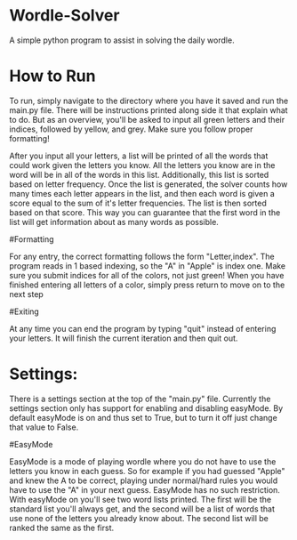 # Wordle-Solver

A simple python program to assist in solving the daily wordle.

# How to Run

To run, simply navigate to the directory where you have it saved and run the main.py file. There will be instructions printed along side it that explain what to do. But as an overview, you'll be asked to input all green letters and their indices, followed by yellow, and grey. Make sure you follow proper formatting!

After you input all your letters, a list will be printed of all the words that could work given the letters you know. All the letters you know are in the word will be in all of the words in this list. Additionally, this list is sorted based on letter frequency. Once the list is generated, the solver counts how many times each letter appears in the list, and then each word is given a score equal to the sum of it's letter frequencies. The list is then sorted based on that score. This way you can guarantee that the first word in the list will get information about as many words as possible.

#Formatting

For any entry, the correct formatting follows the form "Letter,index". The program reads in 1 based indexing, so the "A" in "Apple" is index one. Make sure you submit indices for all of the colors, not just green! When you have finished entering all letters of a color, simply press return to move on to the next step

#Exiting

At any time you can end the program by typing "quit" instead of entering your letters. It will finish the current iteration and then quit out.

# Settings:

There is a settings section at the top of the "main.py" file. Currently the settings section only has support for enabling and disabling easyMode. By default easyMode is on and thus set to True, but to turn it off just change that value to False.

#EasyMode

EasyMode is a mode of playing wordle where you do not have to use the letters you know in each guess. So for example if you had guessed "Apple" and knew the A to be correct, playing under normal/hard rules you would have to use the "A" in your next guess. EasyMode has no such restriction. With easyMode on you'll see two word lists printed. The first will be the standard list you'll always get, and the second will be a list of words that use none of the letters you already know about. The second list will be ranked the same as the first.
